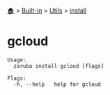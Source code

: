 <!--startTocHeader-->
[🏠](../../../README.md) > [Built-in](../../README.md) > [Utils](../README.md) > [install](README.md)
# gcloud
<!--endTocHeader-->

```
Usage:
  zaruba install gcloud [flags]

Flags:
  -h, --help   help for gcloud

```

<!--startTocSubtopic-->

<!--endTocSubtopic-->